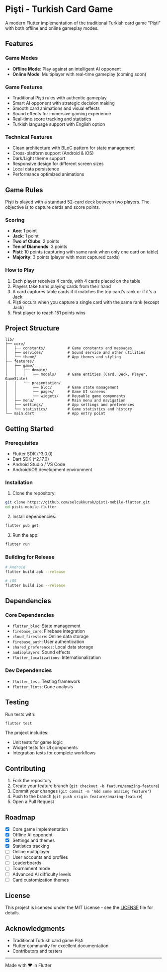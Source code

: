 # Pişti - Turkish Card Game

A modern Flutter implementation of the traditional Turkish card game "Pişti" with both offline and online gameplay modes.

## Features

### Game Modes
- **Offline Mode**: Play against an intelligent AI opponent
- **Online Mode**: Multiplayer with real-time gameplay (coming soon)

### Game Features
- Traditional Pişti rules with authentic gameplay
- Smart AI opponent with strategic decision making
- Smooth card animations and visual effects
- Sound effects for immersive gaming experience
- Real-time score tracking and statistics
- Turkish language support with English option

### Technical Features
- Clean architecture with BLoC pattern for state management
- Cross-platform support (Android & iOS)
- Dark/Light theme support
- Responsive design for different screen sizes
- Local data persistence
- Performance optimized animations

## Game Rules

Pişti is played with a standard 52-card deck between two players. The objective is to capture cards and score points.

### Scoring
- **Ace**: 1 point
- **Jack**: 1 point  
- **Two of Clubs**: 2 points
- **Ten of Diamonds**: 3 points
- **Pişti**: 10 points (capturing with same rank when only one card on table)
- **Majority**: 3 points (player with most captured cards)

### How to Play
1. Each player receives 4 cards, with 4 cards placed on the table
2. Players take turns playing cards from their hand
3. A card captures table cards if it matches the top card's rank or if it's a Jack
4. Pişti occurs when you capture a single card with the same rank (except Jack)
5. First player to reach 151 points wins

## Project Structure

```
lib/
├── core/
│   ├── constants/          # Game constants and messages
│   ├── services/           # Sound service and other utilities
│   └── theme/              # App themes and styling
├── features/
│   ├── game/
│   │   ├── domain/
│   │   │   └── models/     # Game entities (Card, Deck, Player, GameState)
│   │   └── presentation/
│   │       ├── bloc/       # Game state management
│   │       ├── pages/      # Game UI screens
│   │       └── widgets/    # Reusable game components
│   ├── menu/               # Main menu and navigation
│   ├── settings/           # App settings and preferences
│   └── statistics/         # Game statistics and history
└── main.dart               # App entry point
```

## Getting Started

### Prerequisites
- Flutter SDK (^3.0.0)
- Dart SDK (^2.17.0)
- Android Studio / VS Code
- Android/iOS development environment

### Installation
1. Clone the repository:
```bash
git clone https://github.com/selcukkurak/pisti-mobile-flutter.git
cd pisti-mobile-flutter
```

2. Install dependencies:
```bash
flutter pub get
```

3. Run the app:
```bash
flutter run
```

### Building for Release
```bash
# Android
flutter build apk --release

# iOS
flutter build ios --release
```

## Dependencies

### Core Dependencies
- `flutter_bloc`: State management
- `firebase_core`: Firebase integration
- `cloud_firestore`: Online data storage
- `firebase_auth`: User authentication
- `shared_preferences`: Local data storage
- `audioplayers`: Sound effects
- `flutter_localizations`: Internationalization

### Dev Dependencies
- `flutter_test`: Testing framework
- `flutter_lints`: Code analysis

## Testing

Run tests with:
```bash
flutter test
```

The project includes:
- Unit tests for game logic
- Widget tests for UI components
- Integration tests for complete workflows

## Contributing

1. Fork the repository
2. Create your feature branch (`git checkout -b feature/amazing-feature`)
3. Commit your changes (`git commit -m 'Add some amazing feature'`)
4. Push to the branch (`git push origin feature/amazing-feature`)
5. Open a Pull Request

## Roadmap

- [x] Core game implementation
- [x] Offline AI opponent
- [x] Settings and themes
- [x] Statistics tracking
- [ ] Online multiplayer
- [ ] User accounts and profiles
- [ ] Leaderboards
- [ ] Tournament mode
- [ ] Advanced AI difficulty levels
- [ ] Card customization themes

## License

This project is licensed under the MIT License - see the [LICENSE](LICENSE) file for details.

## Acknowledgments

- Traditional Turkish card game Pişti
- Flutter community for excellent documentation
- Contributors and testers

---

Made with ❤️ in Flutter